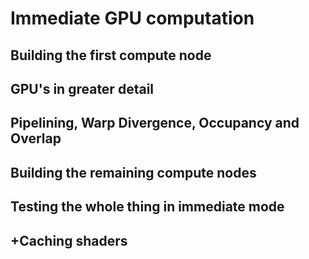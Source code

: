 # Immediate GPU computation

## Building the first compute node
## GPU's in greater detail
## Pipelining, Warp Divergence, Occupancy and Overlap
## Building the remaining compute nodes
## Testing the whole thing in immediate mode
## +Caching shaders
